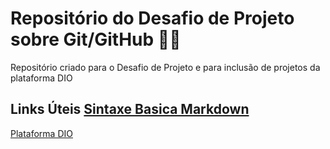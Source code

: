 # Repositório do Desafio de Projeto sobre Git/GitHub 🧙‍♂️ 
Repositório criado para o Desafio de Projeto e para inclusão de 
projetos da plataforma DIO 

## Links Úteis [Sintaxe Basica Markdown](https://www.markdownguide.org/basic-syntax/)
[Plataforma DIO](https://www.dio.me/)
